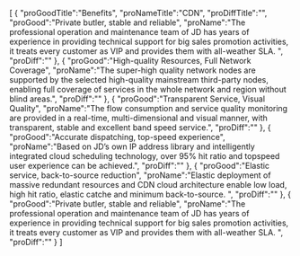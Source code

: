 [
	{
		"proGoodTitle":"Benefits",
		"proNameTitle":"CDN",
		"proDiffTitle":"",
		"proGood":"Private butler, stable and reliable",
		"proName":"The professional operation and maintenance team of JD has years of experience in providing technical support for big sales promotion activities, it treats every customer as VIP and provides them with all-weather SLA. ",
		"proDiff":""
	},
	{
		"proGood":"High-quality Resources, Full Network Coverage",
		"proName":"The super-high quality network nodes are supported by the selected high-quality mainstream third-party nodes, enabling full coverage of services in the whole network and region without blind areas.",
		"proDiff":""
	},
	{
		"proGood":"Transparent Service, Visual Quality",
		"proName":"The flow consumption and service quality monitoring are provided in a real-time, multi-dimensional and visual manner, with transparent, stable and excellent band speed service.",
		"proDiff":""
	},
	{
		"proGood":"Accurate dispatching, top-speed experience",
		"proName":"Based on JD’s own IP address library and intelligently integrated cloud scheduling technology, over 95% hit ratio and topspeed user experience can be achieved.",
		"proDiff":""
	},
	{
		"proGood":"Elastic service, back-to-source reduction",
		"proName":"Elastic deployment of massive redundant resources and CDN cloud architecture enable low load, high hit ratio, elastic catche and minimum back-to-source. ",
		"proDiff":""
	},
	{
		"proGood":"Private butler, stable and reliable",
		"proName":"The professional operation and maintenance team of JD has years of experience in providing technical support for big sales promotion activities, it treats every customer as VIP and provides them with all-weather SLA. ",
		"proDiff":""
	}
]